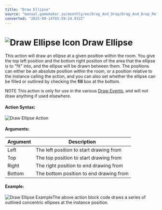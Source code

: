 ```yaml
---
title: "Draw Ellipse"
source: "manual.gamemaker.io/monthly/en/Drag_And_Drop/Drag_And_Drop_Reference/Drawing/Draw_Ellipse.htm"
converted: "2025-09-14T03:59:24.932Z"
---
```


# ![Draw Ellipse Icon](../../../assets/Images/Scripting_Reference/Drag_And_Drop/Reference/Drawing/i_Drawing_Draw_Ellipse.png) Draw Ellipse

This action will draw an ellipse at a given position within the room. You give the top left position and the bottom right position of the area that the ellipse is to "fit" into, and the ellipse will be drawn between them. The positions can either be an absolute position within the room, or a position relative to the instance calling the action, and you can also set whether the ellipse can be filled or outlined by checking the **fill** box at the bottom.

NOTE This action is only for use in the various [Draw Events](../../../The_Asset_Editors/Object_Properties/Draw_Events.md), and will not draw anything if used elsewhere.

#### Action Syntax:

![Draw Ellipse Action](../../../assets/Images/Scripting_Reference/Drag_And_Drop/Reference/Drawing/a_Drawing_Draw_Ellipse.png)

#### Arguments:

| Argument | Description |
| --- | --- |
| Left | The left position to start drawing from |
| Top | The top position to start drawing from |
| Right | The right position to end drawing from |
| Bottom | The bottom position to end drawing from |

#### Example:

![Draw Ellipse Example](../../../assets/Images/Scripting_Reference/Drag_And_Drop/Reference/Drawing/e_Drawing_Draw_Ellipse.png)The above action block code draws a series of outlined concentric ellipses at the instance position.